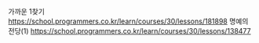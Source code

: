 가까운 1찾기 https://school.programmers.co.kr/learn/courses/30/lessons/181898
명예의 전당(1) https://school.programmers.co.kr/learn/courses/30/lessons/138477
